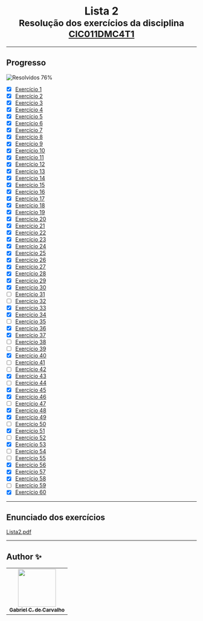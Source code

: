 <div align="center">
	<h1>Lista 2
		<br/>
			<sub>Resolução dos exercícios da disciplina
        <a href="https://drive.google.com/file/d/1mEmz9b7F-P5H8EztTPhIl_DUE1SCMIUK/view">CIC011DMC4T1</a>
      </sub>
	</h1>
</div>

---
## Progresso

![Resolvidos 76%](https://progress-bar.xyz/76/?title=Resolvidos)

* [x] [Exercício 1](https://github.com/Gabriel-Ciriaco/Listas-ATP-II/blob/main/Lista%202/Códigos/lista2_ex01.c)
* [x] [Exercício 2](https://github.com/Gabriel-Ciriaco/Listas-ATP-II/blob/main/Lista%202/Códigos/lista2_ex02.c)
* [x] [Exercício 3](https://github.com/Gabriel-Ciriaco/Listas-ATP-II/blob/main/Lista%202/Códigos/lista2_ex03.c)
* [x] [Exercício 4](https://github.com/Gabriel-Ciriaco/Listas-ATP-II/blob/main/Lista%202/Códigos/lista2_ex04.c)
* [x] [Exercício 5](https://github.com/Gabriel-Ciriaco/Listas-ATP-II/blob/main/Lista%202/Códigos/lista2_ex05.c)
* [x] [Exercício 6](https://github.com/Gabriel-Ciriaco/Listas-ATP-II/blob/main/Lista%202/Códigos/lista2_ex06.c)
* [x] [Exercício 7](https://github.com/Gabriel-Ciriaco/Listas-ATP-II/blob/main/Lista%202/Códigos/lista2_ex07.c)
* [x] [Exercício 8](https://github.com/Gabriel-Ciriaco/Listas-ATP-II/blob/main/Lista%202/Códigos/lista2_ex08.c)
* [x] [Exercício 9](https://github.com/Gabriel-Ciriaco/Listas-ATP-II/blob/main/Lista%202/Códigos/lista2_ex09.c)
* [x] [Exercício 10](https://github.com/Gabriel-Ciriaco/Listas-ATP-II/blob/main/Lista%202/Códigos/lista2_ex10.c)
* [x] [Exercício 11](https://github.com/Gabriel-Ciriaco/Listas-ATP-II/blob/main/Lista%202/Códigos/lista2_ex11.c)
* [x] [Exercício 12](https://github.com/Gabriel-Ciriaco/Listas-ATP-II/blob/main/Lista%202/Códigos/lista2_ex12.c)
* [x] [Exercício 13](https://github.com/Gabriel-Ciriaco/Listas-ATP-II/blob/main/Lista%202/Códigos/lista2_ex13.c)
* [x] [Exercício 14](https://github.com/Gabriel-Ciriaco/Listas-ATP-II/blob/main/Lista%202/Códigos/lista2_ex14.c)
* [x] [Exercício 15](https://github.com/Gabriel-Ciriaco/Listas-ATP-II/blob/main/Lista%202/Códigos/lista2_ex15.c)
* [x] [Exercício 16](https://github.com/Gabriel-Ciriaco/Listas-ATP-II/blob/main/Lista%202/Códigos/lista2_ex16.c)
* [x] [Exercício 17](https://github.com/Gabriel-Ciriaco/Listas-ATP-II/blob/main/Lista%202/Códigos/lista2_ex17.c)
* [x] [Exercício 18](https://github.com/Gabriel-Ciriaco/Listas-ATP-II/blob/main/Lista%202/Códigos/lista2_ex18.c)
* [x] [Exercício 19](https://github.com/Gabriel-Ciriaco/Listas-ATP-II/blob/main/Lista%202/Códigos/lista2_ex19.c)
* [x] [Exercício 20](https://github.com/Gabriel-Ciriaco/Listas-ATP-II/blob/main/Lista%202/Códigos/lista2_ex20.c)
* [x] [Exercício 21](https://github.com/Gabriel-Ciriaco/Listas-ATP-II/blob/main/Lista%202/Códigos/lista2_ex21.c)
* [x] [Exercício 22](https://github.com/Gabriel-Ciriaco/Listas-ATP-II/blob/main/Lista%202/Códigos/lista2_ex22.c)
* [x] [Exercício 23](https://github.com/Gabriel-Ciriaco/Listas-ATP-II/blob/main/Lista%202/Códigos/lista2_ex23.c)
* [x] [Exercício 24](https://github.com/Gabriel-Ciriaco/Listas-ATP-II/blob/main/Lista%202/Códigos/lista2_ex24.c)
* [x] [Exercício 25](https://github.com/Gabriel-Ciriaco/Listas-ATP-II/blob/main/Lista%202/Códigos/lista2_ex25.c)
* [x] [Exercício 26](https://github.com/Gabriel-Ciriaco/Listas-ATP-II/blob/main/Lista%202/Códigos/lista2_ex26.c)
* [x] [Exercício 27](https://github.com/Gabriel-Ciriaco/Listas-ATP-II/blob/main/Lista%202/Códigos/lista2_ex27.c)
* [x] [Exercício 28](https://github.com/Gabriel-Ciriaco/Listas-ATP-II/blob/main/Lista%202/Códigos/lista2_ex28.c)
* [x] [Exercício 29](https://github.com/Gabriel-Ciriaco/Listas-ATP-II/blob/main/Lista%202/Códigos/lista2_ex29.c)
* [x] [Exercício 30](https://github.com/Gabriel-Ciriaco/Listas-ATP-II/blob/main/Lista%202/Códigos/lista2_ex30.c)
* [ ] [Exercício 31](https://github.com/Gabriel-Ciriaco/Listas-ATP-II/blob/main/Lista%202/Códigos/lista2_ex31.c)
* [ ] [Exercício 32](https://github.com/Gabriel-Ciriaco/Listas-ATP-II/blob/main/Lista%202/Códigos/lista2_ex32.c)
* [x] [Exercício 33](https://github.com/Gabriel-Ciriaco/Listas-ATP-II/blob/main/Lista%202/Códigos/lista2_ex33.c)
* [x] [Exercício 34](https://github.com/Gabriel-Ciriaco/Listas-ATP-II/blob/main/Lista%202/Códigos/lista2_ex34.c)
* [ ] [Exercício 35](https://github.com/Gabriel-Ciriaco/Listas-ATP-II/blob/main/Lista%202/Códigos/lista2_ex35.c)
* [x] [Exercício 36](https://github.com/Gabriel-Ciriaco/Listas-ATP-II/blob/main/Lista%202/Códigos/lista2_ex36.c)
* [x] [Exercício 37](https://github.com/Gabriel-Ciriaco/Listas-ATP-II/blob/main/Lista%202/Códigos/lista2_ex37.c)
* [ ] [Exercício 38](https://github.com/Gabriel-Ciriaco/Listas-ATP-II/blob/main/Lista%202/Códigos/lista2_ex38.c)
* [ ] [Exercício 39](https://github.com/Gabriel-Ciriaco/Listas-ATP-II/blob/main/Lista%202/Códigos/lista2_ex39.c)
* [x] [Exercício 40](https://github.com/Gabriel-Ciriaco/Listas-ATP-II/blob/main/Lista%202/Códigos/lista2_ex40.c)
* [ ] [Exercício 41](https://github.com/Gabriel-Ciriaco/Listas-ATP-II/blob/main/Lista%202/Códigos/lista2_ex41.c)
* [ ] [Exercício 42](https://github.com/Gabriel-Ciriaco/Listas-ATP-II/blob/main/Lista%202/Códigos/lista2_ex42.c)
* [x] [Exercício 43](https://github.com/Gabriel-Ciriaco/Listas-ATP-II/blob/main/Lista%202/Códigos/lista2_ex43.c)
* [ ] [Exercício 44](https://github.com/Gabriel-Ciriaco/Listas-ATP-II/blob/main/Lista%202/Códigos/lista2_ex44.c)
* [x] [Exercício 45](https://github.com/Gabriel-Ciriaco/Listas-ATP-II/blob/main/Lista%202/Códigos/lista2_ex45.c)
* [x] [Exercício 46](https://github.com/Gabriel-Ciriaco/Listas-ATP-II/blob/main/Lista%202/Códigos/lista2_ex46.c)
* [ ] [Exercício 47](https://github.com/Gabriel-Ciriaco/Listas-ATP-II/blob/main/Lista%202/Códigos/lista2_ex47.c)
* [x] [Exercício 48](https://github.com/Gabriel-Ciriaco/Listas-ATP-II/blob/main/Lista%202/Códigos/lista2_ex48.c)
* [x] [Exercício 49](https://github.com/Gabriel-Ciriaco/Listas-ATP-II/blob/main/Lista%202/Códigos/lista2_ex49.c)
* [ ] [Exercício 50](https://github.com/Gabriel-Ciriaco/Listas-ATP-II/blob/main/Lista%202/Códigos/lista2_ex50.c)
* [x] [Exercício 51](https://github.com/Gabriel-Ciriaco/Listas-ATP-II/blob/main/Lista%202/Códigos/lista2_ex51.c)
* [ ] [Exercício 52](https://github.com/Gabriel-Ciriaco/Listas-ATP-II/blob/main/Lista%202/Códigos/lista2_ex52.c)
* [x] [Exercício 53](https://github.com/Gabriel-Ciriaco/Listas-ATP-II/blob/main/Lista%202/Códigos/lista2_ex53.c)
* [ ] [Exercício 54](https://github.com/Gabriel-Ciriaco/Listas-ATP-II/blob/main/Lista%202/Códigos/lista2_ex54.c)
* [ ] [Exercício 55](https://github.com/Gabriel-Ciriaco/Listas-ATP-II/blob/main/Lista%202/Códigos/lista2_ex55.c)
* [x] [Exercício 56](https://github.com/Gabriel-Ciriaco/Listas-ATP-II/blob/main/Lista%202/Códigos/lista2_ex56.c)
* [x] [Exercício 57](https://github.com/Gabriel-Ciriaco/Listas-ATP-II/blob/main/Lista%202/Códigos/lista2_ex57.c)
* [x] [Exercício 58](https://github.com/Gabriel-Ciriaco/Listas-ATP-II/blob/main/Lista%202/Códigos/lista2_ex58.c)
* [ ] [Exercício 59](https://github.com/Gabriel-Ciriaco/Listas-ATP-II/blob/main/Lista%202/Códigos/lista2_ex59.c)
* [x] [Exercício 60](https://github.com/Gabriel-Ciriaco/Listas-ATP-II/blob/main/Lista%202/Códigos/lista2_ex60.c)

---
## Enunciado dos exercícios

[Lista2.pdf](https://github.com/Gabriel-Ciriaco/Listas-ATP-II/blob/main/Lista%202/Enunciados/Lista%202.pdf)

---

## Author ✨

<table>
	<tr>
		<td align="center">
			<a href="https://github.com/Gabriel-Ciriaco">
				<img src="https://avatars.githubusercontent.com/u/66225865" width="100px;" alt=""/>
				<br>
				<sub>
					<b>Gabriel C. de Carvalho</b>
				</sub>
		</td>
	</tr>
</table>
